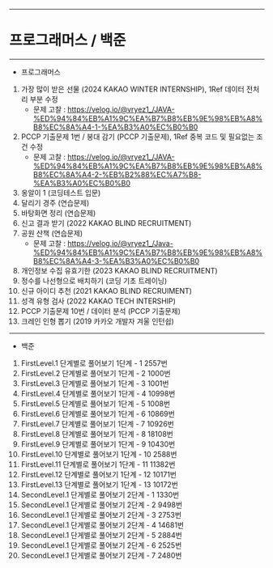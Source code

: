 ----------------------------
# 프로그래머스 / 백준
----------------------------

+ 프로그래머스


1. 가장 많이 받은 선물 (2024 KAKAO WINTER INTERNSHIP), 1Ref 데이터 전처리 부분 수정
   + 문제 고찰 : https://velog.io/@vryez1_/JAVA-%ED%94%84%EB%A1%9C%EA%B7%B8%EB%9E%98%EB%A8%B8%EC%8A%A4-1-%EA%B3%A0%EC%B0%B0
3. PCCP 기출문제 1번 / 붕대 감기 (PCCP 기출문제), 1Ref 중복 코드 및 필요없는 조건 수정
   + 문제 고찰 : https://velog.io/@vryez1_/JAVA-%ED%94%84%EB%A1%9C%EA%B7%B8%EB%9E%98%EB%A8%B8%EC%8A%A4-2-%EB%B2%88%EC%A7%B8-%EA%B3%A0%EC%B0%B0
3. 옹알이 1 (코딩테스트 입문)
4. 달리기 경주 (연습문제)
5. 바탕화면 정리 (연습문제)
6. 신고 결과 받기 (2022 KAKAO BLIND RECRUITMENT)
7. 공원 산책 (연습문제)
   + 문제 고찰 : https://velog.io/@vryez1_/Java-%ED%94%84%EB%A1%9C%EA%B7%B8%EB%9E%98%EB%A8%B8%EC%8A%A4-3-%EA%B3%A0%EC%B0%B0
8. 개인정보 수집 유효기한 (2023 KAKAO BLIND RECRUITMENT)
9. 정수를 나선형으로 배치하기 (코딩 기초 트레이닝)
10. 신규 아이디 추천 (2021 KAKAO BLIND RECRUIMENT)
11. 성격 유형 검사 (2022 KAKAO TECH INTERSHIP)
12. PCCP 기출문제 10번 / 데이터 분석 (PCCP 기출문제)
13. 크레인 인형 뽑기 (2019 카카오 개발자 겨울 인턴쉽)

-----------------------------

+ 백준
1. FirstLevel.1 단계별로 풀어보기 1단계 - 1 2557번
2. FirstLevel.2 단계별로 풀어보기 1단계 - 2 1000번
3. FirstLevel.3 단계별로 풀어보기 1단계 - 3 1001번
4. FirstLevel.4 단계별로 풀어보기 1단계 - 4 10998번
5. FirstLevel.5 단계별로 풀어보기 1단계 - 5 1008번
6. FirstLevel.6 단계별로 풀어보기 1단계 - 6 10869번
7. FirstLevel.7 단계별로 풀어보기 1단계 - 7 10926번
8. FirstLevel.8 단계별로 풀어보기 1단계 - 8 18108번
9. FirstLevel.9 단계별로 풀어보기 1단계 - 9 10430번
10. FirstLevel.10 단계별로 풀어보기 1단계 - 10 2588번
11. FirstLevel.11 단계별로 풀어보기 1단계 - 11 11382번
12. FirstLevel.12 단계별로 풀어보기 1단계 - 12 10171번
13. FirstLevel.13 단계별로 풀어보기 1단계 - 13 10172번
14. SecondLevel.1 단게별로 풀어보기 2단계 - 1 1330번
15. SecondLevel.1 단게별로 풀어보기 2단계 - 2 9498번
16. SecondLevel.1 단게별로 풀어보기 2단계 - 3 2753번
17. SecondLevel.1 단게별로 풀어보기 2단계 - 4 14681번
18. SecondLevel.1 단게별로 풀어보기 2단계 - 5 2884번
19. SecondLevel.1 단게별로 풀어보기 2단계 - 6 2525번
20. SecondLevel.1 단게별로 풀어보기 2단계 - 7 2480번
